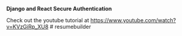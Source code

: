 **Django and React Secure Authentication**

Check out the youtube tutorial at https://www.youtube.com/watch?v=KVzGiRp_XU8
#   r e s u m e b u i l d e r  
 